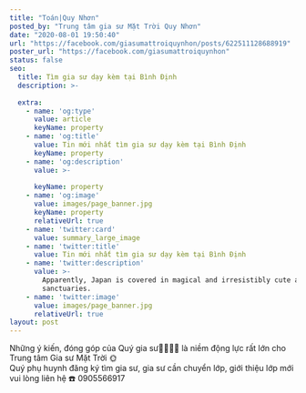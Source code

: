```yaml
---
title: "Toán|Quy Nhơn"
posted_by: "Trung tâm gia sư Mặt Trời Quy Nhơn"
date: "2020-08-01 19:50:40"
url: "https://facebook.com/giasumattroiquynhon/posts/622511128688919"
poster_url: "https://facebook.com/giasumattroiquynhon"
status: false
seo:
  title: Tìm gia sư dạy kèm tại Bình Định
  description: >-
    
  extra:
    - name: 'og:type'
      value: article
      keyName: property
    - name: 'og:title'
      value: Tin mới nhất tìm gia sư dạy kèm tại Bình Định
      keyName: property
    - name: 'og:description'
      value: >-
        
      keyName: property
    - name: 'og:image'
      value: images/page_banner.jpg
      keyName: property
      relativeUrl: true
    - name: 'twitter:card'
      value: summary_large_image
    - name: 'twitter:title'
      value: Tin mới nhất tìm gia sư dạy kèm tại Bình Định
    - name: 'twitter:description'
      value: >-
        Apparently, Japan is covered in magical and irresistibly cute animal
        sanctuaries.
    - name: 'twitter:image'
      value: images/page_banner.jpg
      relativeUrl: true
layout: post
---
```

Những ý kiến, đóng góp của Quý gia sư👨‍🏫👩‍🏫 là niềm động lực rất lớn cho Trung tâm Gia sư Mặt Trời 🌞<br>Quý phụ huynh đăng ký tìm gia sư, gia sư cần chuyển lớp, giới thiệu lớp mới vui lòng liên hệ ☎️ 0905566917
